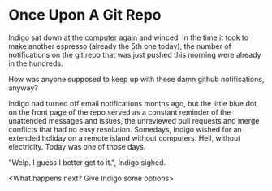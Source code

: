 # Once Upon A Git Repo

Indigo sat down at the computer again and winced.
In the time it took to make another espresso (already the 5th one today), the number of notifications on the git repo
that was just pushed this morning were already in the hundreds.

How was anyone supposed to keep up with these damn github notifications, anyway?

Indigo had turned off email notifications months ago, but the little blue
dot on the front page of the repo served as a constant reminder of the
unattended messages and issues, the unreviewed pull requests and merge conflicts
that had no easy resolution. Somedays, Indigo wished for an extended holiday on a remote
island without computers. Hell, without electricity. Today was one of those
days.

"Welp. I guess I better get to it.", Indigo sighed.

<What happens next? Give Indigo some options>


